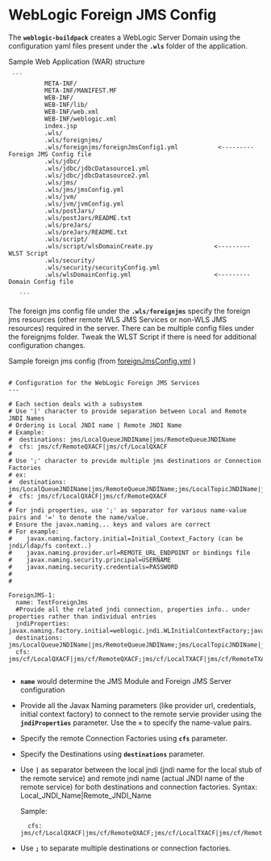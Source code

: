 # WebLogic Foreign JMS Config

The **`weblogic-buildpack`** creates a WebLogic Server Domain using the configuration yaml files present under the **`.wls`** folder of the application.

Sample Web Application (WAR) structure

     ```
              META-INF/
              META-INF/MANIFEST.MF
              WEB-INF/
              WEB-INF/lib/
              WEB-INF/web.xml
              WEB-INF/weblogic.xml
              index.jsp
              .wls/
              .wls/foreignjms/
              .wls/foreignjms/foreignJmsConfig1.yml           <--------- Foreign JMS Config file
              .wls/jdbc/
              .wls/jdbc/jdbcDatasource1.yml
              .wls/jdbc/jdbcDatasource2.yml
              .wls/jms/
              .wls/jms/jmsConfig.yml
              .wls/jvm/
              .wls/jvm/jvmConfig.yml
              .wls/postJars/
              .wls/postJars/README.txt
              .wls/preJars/
              .wls/preJars/README.txt
              .wls/script/
              .wls/script/wlsDomainCreate.py                 <--------- WLST Script
              .wls/security/
              .wls/security/securityConfig.yml
              .wls/wlsDomainConfig.yml                       <--------- Domain Config file

       ```

The foreign jms config file under the **`.wls/foreignjms`** specify the foreign jms resources (other remote WLS JMS Services or non-WLS JMS resources) required in the server.
There can be multiple config files under the foreignjms folder.
Tweak the WLST Script if there is need for additional configuration changes.


Sample foreign jms config (from [foreignJmsConfig.yml](resources/wls/foreignjms/foreignJmsConfig.yml) )

```

# Configuration for the WebLogic Foreign JMS Services
---

# Each section deals with a subsystem
# Use '|' character to provide separation between Local and Remote JNDI Names
# Ordering is Local JNDI name | Remote JNDI Name
# Example:
#  destinations: jms/LocalQueueJNDIName|jms/RemoteQueueJNDIName
#  cfs: jms/cf/RemoteQXACF|jms/cf/LocalQXACF
#
# Use ';' character to provide multiple jms destinations or Connection Factories
# ex:
#  destinations: jms/LocalQueueJNDIName|jms/RemoteQueueJNDIName;jms/LocalTopicJNDIName|jms/RemoteTopicJNDIName
#  cfs: jms/cf/LocalQXACF|jms/cf/RemoteQXACF
#
# For jndi properties, use ';' as separator for various name-value pairs and '=' to denote the name/value.
# Ensure the javax.naming... keys and values are correct
# For example:
#    javax.naming.factory.initial=Initial_Context_Factory (can be jndi/ldap/fs context..)
#    javax.naming.provider.url=REMOTE_URL_ENDPOINT or bindings file
#    javax.naming.security.principal=USERNAME
#    javax.naming.security.credentials=PASSWORD
#
#

ForeignJMS-1:
  name: TestForeignJms
  #Provide all the related jndi connection, properties info.. under properties rather than individual entries
  jndiProperties: javax.naming.factory.initial=weblogic.jndi.WLInitialContextFactory;javax.naming.provider.url=t3://remoteHost:7001;javax.naming.security.principal=weblogic;javax.naming.security.credentials=weblogic
  destinations: jms/LocalQueueJNDIName|jms/RemoteQueueJNDIName;jms/LocalTopicJNDIName|jms/RemoteTopicJNDIName
  cfs: jms/cf/LocalQXACF|jms/cf/RemoteQXACF;jms/cf/LocalTXACF|jms/cf/RemoteTXACF


```

* **`name`** would determine the JMS Module and Foreign JMS Server configuration
* Provide all the Javax Naming parameters (like provider url, credentials, initial context factory) to connect to the remote servie provider using the **`jndiProperties`** parameter. Use the **`=`** to specify the name-value pairs.
* Specify the remote Connection Factories using **`cfs`** parameter.
* Specify the Destinations using **`destinations`** parameter.
* Use  **`|`** as separator between the local jndi (jndi name for the local stub of the remote service) and remote jndi name (actual JNDI name of the remote service) for both destinations and connection factories.
  Syntax: Local_JNDI_Name|Remote_JNDI_Name

  Sample:
  ```
    cfs: jms/cf/LocalQXACF|jms/cf/RemoteQXACF;jms/cf/LocalTXACF|jms/cf/RemoteTXACF
  ```
* Use **`;`** to separate multiple destinations or connection factories.



